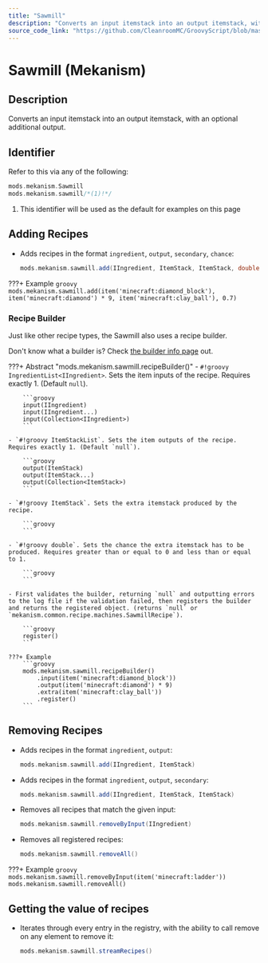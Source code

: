 ```yaml
---
title: "Sawmill"
description: "Converts an input itemstack into an output itemstack, with an optional additional output."
source_code_link: "https://github.com/CleanroomMC/GroovyScript/blob/master/src/main/java/com/cleanroommc/groovyscript/compat/mods/mekanism/Sawmill.java"
---
```


# Sawmill (Mekanism)

## Description

Converts an input itemstack into an output itemstack, with an optional additional output.

## Identifier

Refer to this via any of the following:

```groovy hl_lines="2"
mods.mekanism.Sawmill
mods.mekanism.sawmill/*(1)!*/
```

1. This identifier will be used as the default for examples on this page

## Adding Recipes

- Adds recipes in the format `ingredient`, `output`, `secondary`, `chance`:

    ```groovy
    mods.mekanism.sawmill.add(IIngredient, ItemStack, ItemStack, double)
    ```

???+ Example
    ```groovy
    mods.mekanism.sawmill.add(item('minecraft:diamond_block'), item('minecraft:diamond') * 9, item('minecraft:clay_ball'), 0.7)
    ```

### Recipe Builder

Just like other recipe types, the Sawmill also uses a recipe builder.

Don't know what a builder is? Check [the builder info page](../../../groovy/builder.md) out.

???+ Abstract "mods.mekanism.sawmill.recipeBuilder()"
    - `#!groovy IngredientList<IIngredient>`. Sets the item inputs of the recipe. Requires exactly 1. (Default `null`).

        ```groovy
        input(IIngredient)
        input(IIngredient...)
        input(Collection<IIngredient>)
        ```

    - `#!groovy ItemStackList`. Sets the item outputs of the recipe. Requires exactly 1. (Default `null`).

        ```groovy
        output(ItemStack)
        output(ItemStack...)
        output(Collection<ItemStack>)
        ```

    - `#!groovy ItemStack`. Sets the extra itemstack produced by the recipe.

        ```groovy
        ```

    - `#!groovy double`. Sets the chance the extra itemstack has to be produced. Requires greater than or equal to 0 and less than or equal to 1.

        ```groovy
        ```

    - First validates the builder, returning `null` and outputting errors to the log file if the validation failed, then registers the builder and returns the registered object. (returns `null` or `mekanism.common.recipe.machines.SawmillRecipe`).

        ```groovy
        register()
        ```

    ???+ Example
        ```groovy
        mods.mekanism.sawmill.recipeBuilder()
            .input(item('minecraft:diamond_block'))
            .output(item('minecraft:diamond') * 9)
            .extra(item('minecraft:clay_ball'))
            .register()
        ```



## Removing Recipes

- Adds recipes in the format `ingredient`, `output`:

    ```groovy
    mods.mekanism.sawmill.add(IIngredient, ItemStack)
    ```

- Adds recipes in the format `ingredient`, `output`, `secondary`:

    ```groovy
    mods.mekanism.sawmill.add(IIngredient, ItemStack, ItemStack)
    ```

- Removes all recipes that match the given input:

    ```groovy
    mods.mekanism.sawmill.removeByInput(IIngredient)
    ```

- Removes all registered recipes:

    ```groovy
    mods.mekanism.sawmill.removeAll()
    ```

???+ Example
    ```groovy
    mods.mekanism.sawmill.removeByInput(item('minecraft:ladder'))
    mods.mekanism.sawmill.removeAll()
    ```

## Getting the value of recipes

- Iterates through every entry in the registry, with the ability to call remove on any element to remove it:

    ```groovy
    mods.mekanism.sawmill.streamRecipes()
    ```
